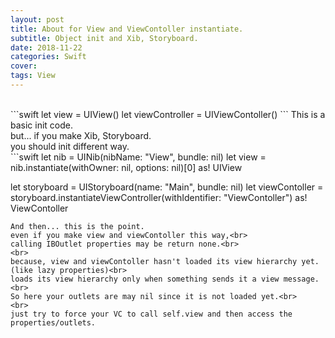 ```yaml
---
layout: post
title: About for View and ViewContoller instantiate.
subtitle: Object init and Xib, Storyboard.
date: 2018-11-22
categories: Swift
cover:
tags: View
---
```

<br>
```swift
let view = UIView()
let viewController = UIViewContoller()
```
This is a basic init code.<br>
but... if you make Xib, Storyboard.<br>
you should init different way.
<br>
```swift
let nib = UINib(nibName: "View", bundle: nil)
let view = nib.instantiate(withOwner: nil, options: nil)[0] as! UIView

let storyboard = UIStoryboard(name: "Main", bundle: nil)
let viewContoller = storyboard.instantiateViewController(withIdentifier: "ViewContoller") as! ViewContoller
```
And then... this is the point.
even if you make view and viewContoller this way,<br>
calling IBOutlet properties may be return none.<br>
<br>
because, view and viewContoller hasn't loaded its view hierarchy yet. (like lazy properties)<br>
loads its view hierarchy only when something sends it a view message.<br>
So here your outlets are may nil since it is not loaded yet.<br>
<br>
just try to force your VC to call self.view and then access the properties/outlets.
